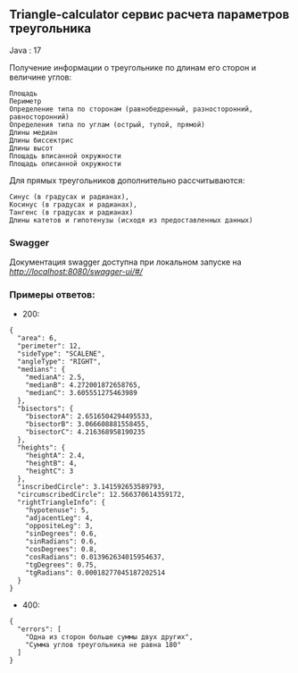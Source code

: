 ## Triangle-calculator  сервис расчета параметров треугольника

Java : 17

Получение информации о треугольнике по длинам его сторон и величине углов:

    Площадь
    Периметр
    Определение типа по сторонам (равнобедренный, разносторонний, равносторонний)
    Определения типа по углам (острый, тупой, прямой)
    Длины медиан
    Длины биссектрис
    Длины высот
    Площадь вписанной окружности
    Площадь описанной окружности

Для прямых треугольников дополнительно рассчитываются:

    Синус (в градусах и радианах),
    Косинус (в градусах и радианах),
    Тангенс (в градусах и радианах)
    Длины катетов и гипотенузы (исходя из предоставленных данных)


### Swagger
Документация swagger доступна при локальном запуске на  [*http://localhost:8080/swagger-ui/#/*](http://localhost:8080/swagger-ui/#/)

### Примеры ответов:

- 200: 
```
{
  "area": 6,
  "perimeter": 12,
  "sideType": "SCALENE",
  "angleType": "RIGHT",
  "medians": {
    "medianA": 2.5,
    "medianB": 4.272001872658765,
    "medianC": 3.605551275463989
  },
  "bisectors": {
    "bisectorA": 2.6516504294495533,
    "bisectorB": 3.066608881558455,
    "bisectorC": 4.216368958190235
  },
  "heights": {
    "heightA": 2.4,
    "heightB": 4,
    "heightC": 3
  },
  "inscribedCircle": 3.141592653589793,
  "circumscribedCircle": 12.566370614359172,
  "rightTriangleInfo": {
    "hypotenuse": 5,
    "adjacentLeg": 4,
    "oppositeLeg": 3,
    "sinDegrees": 0.6,
    "sinRadians": 0.6,
    "cosDegrees": 0.8,
    "cosRadians": 0.013962634015954637,
    "tgDegrees": 0.75,
    "tgRadians": 0.00018277045187202514
  }
}
```
- 400:
```
{
  "errors": [
    "Одна из сторон больше суммы двух других",
    "Сумма углов треугольника не равна 180"
  ]
}
```